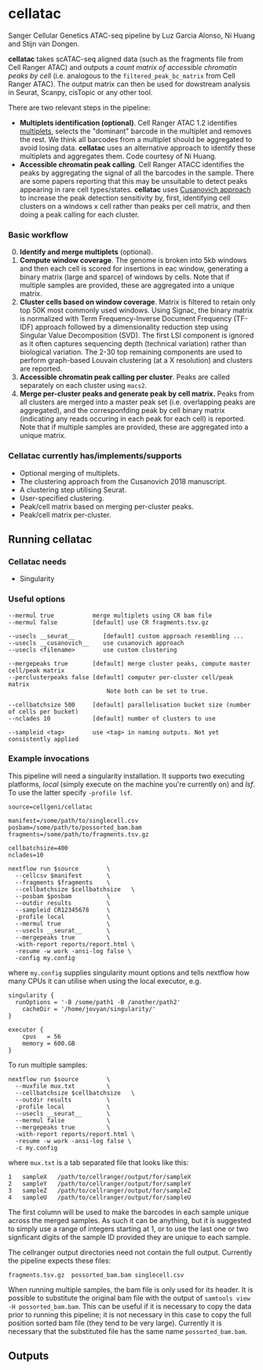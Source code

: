 # cellatac

Sanger Cellular Genetics ATAC-seq pipeline by Luz Garcia Alonso, Ni Huang and Stijn van Dongen.

**cellatac** takes scATAC-seq aligned data (such as the fragments file from Cell Ranger ATAC) and outputs a _count matrix of accessible chromatin peaks by cell_ (i.e. analogous to the `filtered_peak_bc_matrix` from Cell Ranger ATAC). The output matrix can then be used for dowstream analysis in Seurat, Scanpy, cisTopic or any other tool.

There are two relevant steps in the pipeline:
 - **Multiplets identification (optional)**. Cell Ranger ATAC 1.2 identifies [multiplets](https://www.nature.com/articles/s41467-020-14667-5), selects the "dominant" barcode in the multiplet and removes the rest. We think all barcodes from a multiplet should be aggregated to avoid losing data. **cellatac** uses an alternative approach to identify these multiplets and aggregates them. Code courtesy of Ni Huang.
- **Accessible chromatin peak calling**. Cell Ranger ATACC identifies the peaks by aggregating the signal of all the barcodes in the sample. There are some papers reporting that this may be unsuitable to detect peaks appearing in rare cell types/states. **cellatac** uses [Cusanovich approach](https://www.sciencedirect.com/science/article/pii/S0092867418308559) to increase the peak detection sensitivity by, first, identifying cell clusters on a windows x cell rather than peaks per cell matrix, and then doing a peak calling for each cluster. 

### Basic workflow

0. **Identify and merge multiplets** (optional). 
1. **Compute window coverage**. The genome is broken into 5kb windows and then each cell is scored for insertions in eac window, generating a binary matrix (large and sparce) of windows by cells. Note that if multiple samples are provided, these are aggregated into a unique matrix.
2. **Cluster cells based on window coverage**. Matrix is filtered to retain only top 50K most commonly used windows. Using Signac, the binary matrix is normalized with Term Frequency-Inverse Document Frequency (TF-IDF) approach followed by a dimensionality reduction step using Singular Value Decomposition (SVD). The first LSI component is ignored as it often captures sequencing depth (technical variation) rather than biological variation. The 2-30 top remaining components are used to perform graph-based Louvain clustering (at a X resolution) and clusters are reported.
3. **Accessible chromatin peak calling per cluster**. Peaks are called separately on each cluster using `macs2`.
4. **Merge per-cluster peaks and generate peak by cell matrix.** Peaks from all clusters are merged into a master peak set (i.e. overlapping peaks are aggregated), and the corresponfding peak by cell binary matrix (indicating any reads occuring in each peak for each cell) is reported. Note that if multiple samples are provided, these are aggregated into a unique matrix.

### Cellatac currently has/implements/supports

* Optional merging of multiplets.
* The clustering approach from the Cusanovich 2018 manuscript.
* A clustering step utilising Seurat.
* User-specified clustering.
* Peak/cell matrix based on merging per-cluster peaks.
* Peak/cell matrix per-cluster.


## Running cellatac

### Cellatac needs

* Singularity


### Useful options

```
--mermul true           merge multiplets using CR bam file
--mermul false          [default] use CR fragments.tsv.gz

--usecls __seurat__        [default] custom approach resembling ...
--usecls __cusanovich__    use cusanovich approach
--usecls <filename>        use custom clustering

--mergepeaks true       [default] merge cluster peaks, compute master cell/peak matrix
--perclusterpeaks false [default] computer per-cluster cell/peak matrix  
                            Note both can be set to true.

--cellbatchsize 500     [default] parallelisation bucket size (number of cells per bucket)
--nclades 10            [default] number of clusters to use

--sampleid <tag>        use <tag> in naming outputs. Not yet consistently applied
```


### Example invocations

This pipeline will need a singularity installation.  It supports two executing
platforms, *local* (simply execute on the machine you're currently on) and
*lsf*. To use the latter specify `-profile lsf`.


```
source=cellgeni/cellatac

manifest=/some/path/to/singlecell.csv
posbam=/some/path/to/possorted_bam.bam
fragments=/some/path/to/fragments.tsv.gz

cellbatchsize=400
nclades=10

nextflow run $source        \
  --cellcsv $manifest       \
  --fragments $fragments    \
  --cellbatchsize $cellbatchsize   \
  --posbam $posbam          \
  --outdir results          \
  --sampleid CR12345678     \
  -profile local            \
  --mermul true             \
  --usecls __seurat__       \
  --mergepeaks true         \
  -with-report reports/report.html \
  -resume -w work -ansi-log false \
  -config my.config
```

where `my.config` supplies singularity mount options and tells nextflow how many CPUs it can utilise
when using the local executor, e.g.

```
singularity {
  runOptions = '-B /some/path1 -B /another/path2'
	cacheDir = '/home/jovyan/singularity/'
}

executor {
    cpus   = 56
    memory = 600.GB
}
```

To run multiple samples:

```
nextflow run $source        \
  --muxfile mux.txt         \
  --cellbatchsize $cellbatchsize   \
  --outdir results          \
  -profile local            \
  --usecls __seurat__       \
  --mermul false            \
  --mergepeaks true         \
  -with-report reports/report.html \
  -resume -w work -ansi-log false \
  -c my.config
```

where `mux.txt` is a tab separated file that looks like this:

```
1   sampleX   /path/to/cellranger/output/for/sampleX
2   sampleY   /path/to/cellranger/output/for/sampleY
3   sampleZ   /path/to/cellranger/output/for/sampleZ
4   sampleU   /path/to/cellranger/output/for/sampleU
```

The first column will be used to make the barcodes in each sample unique across the merged samples. As
such it can be anything, but it is suggested to simply use a range of integers starting at 1, or to
use the last one or two signficant digits of the sample ID provided they are unique to each sample.

The cellranger output directories need not contain the full output. Currently the pipeline expects
these files:

```
fragments.tsv.gz  possorted_bam.bam singlecell.csv
```

When running multiple samples, the bam file is only used for its header. It is possible to
substitute the original bam file with the output of `samtools view -H possorted_bam.bam`. This can
be useful if it is necessary to copy the data prior to running this pipeline; it is not necessary
in this case to copy the full position sorted bam file (they tend to be very large).
Currently it is necessary that the substituted file has the same name `possorted_bam.bam`.


## Outputs



